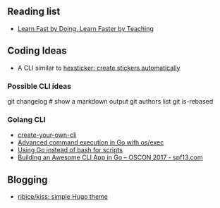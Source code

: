 
## Reading list

* [Learn Fast by Doing. Learn Faster by Teaching](https://medium.com/@_erikaybar/learn-fast-by-doing-learn-faster-by-teaching-5b669c71dc03)



## Coding Ideas

* A CLI similar to  [hexsticker: create stickers automatically](https://github.com/fridex/hexsticker)

### Possible CLI ideas

git changelog  # show a markdown output 
git authors list 
git is-rebased



### Golang CLI

* [create-your-own-cli](https://itnext.io/how-to-create-your-own-cli-with-golang-3c50727ac608)
* [Advanced command execution in Go with os/exec](https://blog.kowalczyk.info/article/wOYk/advanced-command-execution-in-go-with-osexec.html)
* [Using Go instead of bash for scripts](https://presstige.io/p/Using-Go-instead-of-bash-for-scripts-6b51885c1f6940aeb40476000d0eb0fc)
* [Building an Awesome CLI App in Go – OSCON 2017 - spf13.com](https://spf13.com/presentation/building-an-awesome-cli-app-in-go-oscon/)


## Blogging 

* [ribice/kiss: simple Hugo theme](https://github.com/ribice/kiss)




<!--stackedit_data:
eyJoaXN0b3J5IjpbLTc3MzgyODI2NSwtMTQ3Nzk4NTkzNSwtNT
c4NTkzMTM3LC0xNTQyNjQ4NzQ0LDE3MDI5MTI0NzFdfQ==
-->